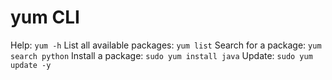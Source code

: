 # yum CLI

Help: `yum -h`
List all available packages: `yum list`
Search for a package: `yum search python`
Install a package: `sudo yum install java`
Update: `sudo yum update -y`
